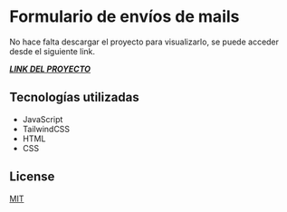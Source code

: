 # Formulario de envíos de mails

No hace falta descargar el proyecto para visualizarlo, se puede acceder desde el siguiente link.

[***LINK DEL PROYECTO***](https://frolicking-scone-1e80c1.netlify.app/)

## Tecnologías utilizadas

- JavaScript
- TailwindCSS
- HTML
- CSS

## License
[MIT](https://choosealicense.com/licenses/mit/)
